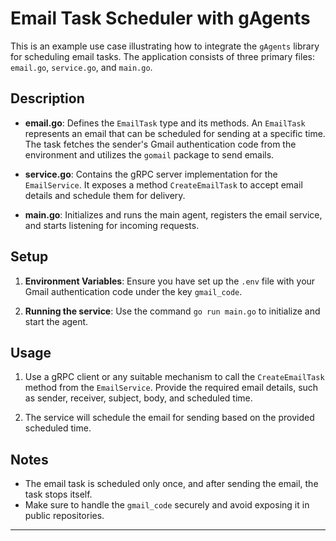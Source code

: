 # Email Task Scheduler with gAgents

This is an example use case illustrating how to integrate the `gAgents` library for scheduling email tasks. The application consists of three primary files: `email.go`, `service.go`, and `main.go`.

## Description

- **email.go**: Defines the `EmailTask` type and its methods. An `EmailTask` represents an email that can be scheduled for sending at a specific time. The task fetches the sender's Gmail authentication code from the environment and utilizes the `gomail` package to send emails.
  
- **service.go**: Contains the gRPC server implementation for the `EmailService`. It exposes a method `CreateEmailTask` to accept email details and schedule them for delivery.
  
- **main.go**: Initializes and runs the main agent, registers the email service, and starts listening for incoming requests.

## Setup

1. **Environment Variables**: Ensure you have set up the `.env` file with your Gmail authentication code under the key `gmail_code`.

2. **Running the service**: Use the command `go run main.go` to initialize and start the agent.

## Usage

1. Use a gRPC client or any suitable mechanism to call the `CreateEmailTask` method from the `EmailService`. Provide the required email details, such as sender, receiver, subject, body, and scheduled time.

2. The service will schedule the email for sending based on the provided scheduled time.

## Notes

- The email task is scheduled only once, and after sending the email, the task stops itself.
- Make sure to handle the `gmail_code` securely and avoid exposing it in public repositories.

---
